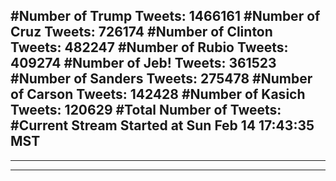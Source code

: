#Number of Trump Tweets: 1466161
#Number of Cruz Tweets: 726174
#Number of Clinton Tweets: 482247
#Number of Rubio Tweets: 409274
#Number of Jeb! Tweets: 361523
#Number of Sanders Tweets: 275478
#Number of Carson Tweets: 142428
#Number of Kasich Tweets: 120629
#Total Number of Tweets:  
#Current Stream Started at Sun Feb 14 17:43:35 MST
---
---
---

